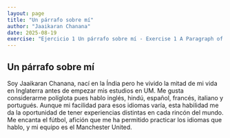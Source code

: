 ```yaml
---
layout: page
title: "Un párrafo sobre mí"
author: "Jaaikaran Chanana"
date: 2025-08-19
exercise: "Ejercicio 1 Un párrafo sobre mí - Exercise 1 A Paragraph of Me"
---
```


## Un párrafo sobre mí 

Soy Jaaikaran Chanana, nací en la Índia pero he vivido la mitad de mi vida en Inglaterra antes de empezar mis estudios en UM. Me gusta considerarme políglota pues hablo inglés, hindú, español, francés, italiano y portugués. Aunque mi facilidad para esos idiomas varía, esta habilidad me da la oportunidad de tener experiencias distintas en cada rincón del mundo. Me encanta el fútbol, afición que me ha permitido practicar los idiomas que hablo, y mi equipo es el Manchester United. 
